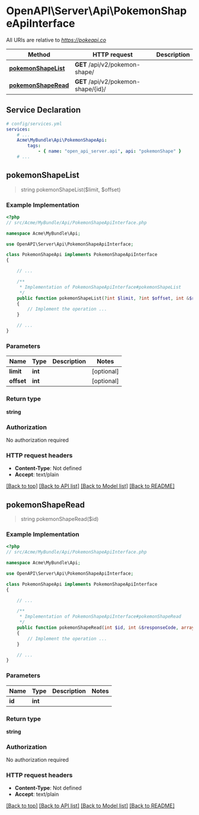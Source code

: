 # OpenAPI\Server\Api\PokemonShapeApiInterface

All URIs are relative to *https://pokeapi.co*

Method | HTTP request | Description
------------- | ------------- | -------------
[**pokemonShapeList**](PokemonShapeApiInterface.md#pokemonShapeList) | **GET** /api/v2/pokemon-shape/ | 
[**pokemonShapeRead**](PokemonShapeApiInterface.md#pokemonShapeRead) | **GET** /api/v2/pokemon-shape/{id}/ | 


## Service Declaration
```yaml
# config/services.yml
services:
    # ...
    Acme\MyBundle\Api\PokemonShapeApi:
        tags:
            - { name: "open_api_server.api", api: "pokemonShape" }
    # ...
```

## **pokemonShapeList**
> string pokemonShapeList($limit, $offset)



### Example Implementation
```php
<?php
// src/Acme/MyBundle/Api/PokemonShapeApiInterface.php

namespace Acme\MyBundle\Api;

use OpenAPI\Server\Api\PokemonShapeApiInterface;

class PokemonShapeApi implements PokemonShapeApiInterface
{

    // ...

    /**
     * Implementation of PokemonShapeApiInterface#pokemonShapeList
     */
    public function pokemonShapeList(?int $limit, ?int $offset, int &$responseCode, array &$responseHeaders): array|object|null
    {
        // Implement the operation ...
    }

    // ...
}
```

### Parameters

Name | Type | Description  | Notes
------------- | ------------- | ------------- | -------------
 **limit** | **int**|  | [optional]
 **offset** | **int**|  | [optional]

### Return type

**string**

### Authorization

No authorization required

### HTTP request headers

 - **Content-Type**: Not defined
 - **Accept**: text/plain

[[Back to top]](#) [[Back to API list]](../../README.md#documentation-for-api-endpoints) [[Back to Model list]](../../README.md#documentation-for-models) [[Back to README]](../../README.md)

## **pokemonShapeRead**
> string pokemonShapeRead($id)



### Example Implementation
```php
<?php
// src/Acme/MyBundle/Api/PokemonShapeApiInterface.php

namespace Acme\MyBundle\Api;

use OpenAPI\Server\Api\PokemonShapeApiInterface;

class PokemonShapeApi implements PokemonShapeApiInterface
{

    // ...

    /**
     * Implementation of PokemonShapeApiInterface#pokemonShapeRead
     */
    public function pokemonShapeRead(int $id, int &$responseCode, array &$responseHeaders): array|object|null
    {
        // Implement the operation ...
    }

    // ...
}
```

### Parameters

Name | Type | Description  | Notes
------------- | ------------- | ------------- | -------------
 **id** | **int**|  |

### Return type

**string**

### Authorization

No authorization required

### HTTP request headers

 - **Content-Type**: Not defined
 - **Accept**: text/plain

[[Back to top]](#) [[Back to API list]](../../README.md#documentation-for-api-endpoints) [[Back to Model list]](../../README.md#documentation-for-models) [[Back to README]](../../README.md)

